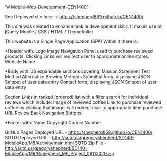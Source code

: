 "# Mobile-Web-Development-CEN1400" 

See Deployed site here -> https://shepherd869.github.io/CEN1400/

This site was created to enhance mobile development skills. It makes use of jQuery Mobile / CSS / HTML / ThemeRoller

This website is a Single Page Application (SPA)
Within it there is:

*Header with:
  Logo Image
  Navigation Panel used to purchase reviewed products. Clicking Links will redirect user to appropriate online stores.
  Website Name
  
*Body with:
  JS expandable sections covering:
    Mission Statement
    Test Method
    Alternative Brewing Methods
    Submittal form, displaying JSON Snippet of user data entry
    Contact form, displaying JSON Snippet of user data entry
    
   Section Links in ranked (ordered) list with a filter search for individual reviews which include:
     Image of reviewed coffee
     Link to purchase reviewed coffee by clicking that image, will redirect user to appropriate item purchase URL
     Review
     Back Navigation Buttons
     
*Footer with:
  Name
  Copyright
  Course Number
  
GitHub Pages Deployed URL - https://shepherd869.github.io/CEN1400/
SOTD Deployed URL - http://sotd.us/gregoryshepherd/SD140-MobileApp/M5/Activity/main.html
SOTD Zip File - http://sotd.us/gregoryshepherd/SD140-MobileApp/M6/Gshepherd_M6_Project_08112020.zip
